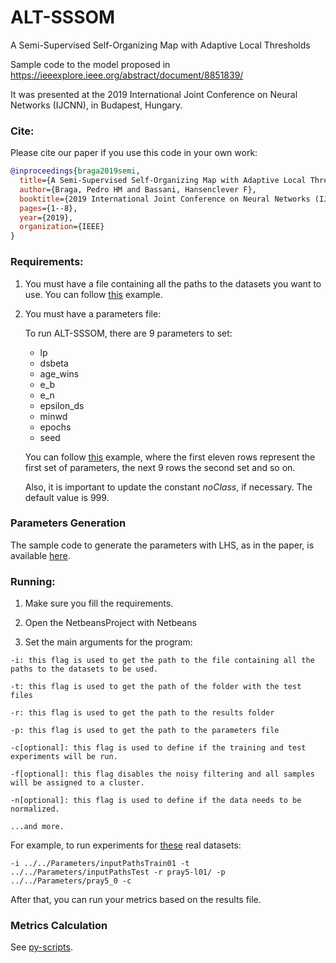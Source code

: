 # ALT-SSSOM

A Semi-Supervised Self-Organizing Map with Adaptive Local Thresholds

Sample code to the model proposed in https://ieeexplore.ieee.org/abstract/document/8851839/

It was presented at the 2019 International Joint Conference on Neural Networks (IJCNN), in Budapest, Hungary.

### Cite:

Please cite our paper if you use this code in your own work:

```bibtex
@inproceedings{braga2019semi,
  title={A Semi-Supervised Self-Organizing Map with Adaptive Local Thresholds},
  author={Braga, Pedro HM and Bassani, Hansenclever F},
  booktitle={2019 International Joint Conference on Neural Networks (IJCNN)},
  pages={1--8},
  year={2019},
  organization={IEEE}
}
```

### Requirements:

1. You must have a file containing all the paths to the datasets you want to use. You can follow [this](https://github.com/hfbassani/pbml/blob/master/phmb4/Parameters/inputPathsTrain) example.

2. You must have a parameters file:

   To run ALT-SSSOM, there are 9 parameters to set:

   - lp
   - dsbeta
   - age_wins
   - e_b
   - e_n
   - epsilon_ds
   - minwd
   - epochs
   - seed

   You can follow [this](https://github.com/hfbassani/pbml/blob/master/phmb4/Parameters/ALT-SSSOM_0) example, where the first eleven rows represent the first set of parameters, the next 9 rows the second set and so on.

   Also, it is important to update the constant _noClass_, if necessary. The default value is 999.

### Parameters Generation

The sample code to generate the parameters with LHS, as in the paper, is available [here](https://github.com/hfbassani/pbml/tree/master/params-gen/).

### Running:

1. Make sure you fill the requirements.

2. Open the NetbeansProject with Netbeans

3. Set the main arguments for the program:

  ```
  -i: this flag is used to get the path to the file containing all the paths to the datasets to be used.

  -t: this flag is used to get the path of the folder with the test files

  -r: this flag is used to get the path to the results folder

  -p: this flag is used to get the path to the parameters file

  -c[optional]: this flag is used to define if the training and test experiments will be run.

  -f[optional]: this flag disables the noisy filtering and all samples will be assigned to a cluster.

  -n[optional]: this flag is used to define if the data needs to be normalized.

  ...and more.
  ```
  For example, to run experiments for [these](https://github.com/hfbassani/pbml/tree/master/Datasets/Realdata) real datasets:

  ```
  -i ../../Parameters/inputPathsTrain01 -t ../../Parameters/inputPathsTest -r pray5-l01/ -p ../../Parameters/pray5_0 -c
  ```

  After that, you can run your metrics based on the results file.

### Metrics Calculation

See [py-scripts](https://github.com/hfbassani/pbml/tree/master/phmb4/py_scripts).
